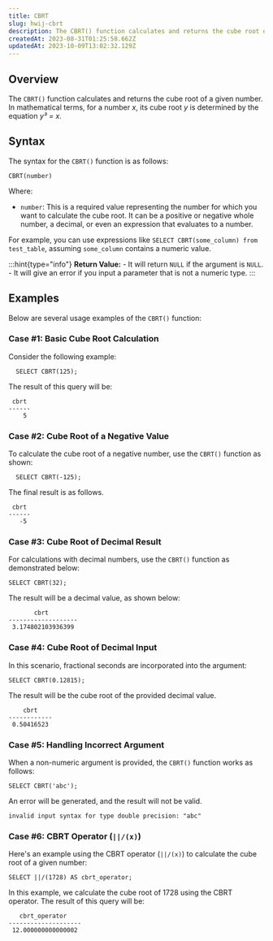 ```yaml
---
title: CBRT
slug: hwij-cbrt
description: The CBRT() function calculates and returns the cube root of a given number. More information can be found in this guide.
createdAt: 2023-08-31T01:25:58.662Z
updatedAt: 2023-10-09T13:02:32.129Z
---
```


## Overview

The `CBRT()` function calculates and returns the cube root of a given number. In mathematical terms, for a number *x*, its cube root *y* is determined by the equation *y³ = x*.

## Syntax

The syntax for the `CBRT()` function is as follows:

```pgsql
CBRT(number)
```

Where:

*   `number`: This is a required value representing the number for which you want to calculate the cube root. It can be a positive or negative whole number, a decimal, or even an expression that evaluates to a number.

For example, you can use expressions like `SELECT CBRT(some_column) from test_table`, assuming `some_column` contains a numeric value.

:::hint{type="info"}
**Return Value:**
\- It will return `NULL` if the argument is `NULL`.&#x20;
\- It will give an error if you input a parameter that is not a numeric type.
:::

## Examples

Below are several usage examples of the `CBRT()` function:

### Case #1: **Basic Cube Root Calculation**

Consider the following example:

```pgsql
  SELECT CBRT(125);
```

The result of this query will be:

```pgsql
 cbrt 
------
    5
```

### Case #2: **Cube Root of a Negative Value**

To calculate the cube root of a negative number, use the `CBRT()` function as shown:

```pgsql
  SELECT CBRT(-125);
```

The final result is as follows.

```pgsql
 cbrt 
------
   -5
```

### Case #3: **Cube Root of Decimal Result**

For calculations with decimal numbers, use the `CBRT()` function as demonstrated below:

```pgsql
SELECT CBRT(32);
```

The result will be a decimal value, as shown below:

```pgsql
       cbrt        
-------------------
 3.174802103936399
```

### Case #4: **Cube Root of Decimal Input**

In this scenario, fractional seconds are incorporated into the argument:

```pgsql
SELECT CBRT(0.12815);
```

The result will be the cube root of the provided decimal value.

```pgsql
    cbrt    
------------
 0.50416523
```

### Case #5: Handling Incorrect Argument

When a non-numeric argument is provided, the `CBRT()` function works as follows:

```pgsql
SELECT CBRT('abc');
```

An error will be generated, and the result will not be valid.

```pgsql
invalid input syntax for type double precision: "abc"
```

### Case #6: CBRT Operator (`||/(x)`)

Here's an example using the CBRT operator (`||/(x)`) to calculate the cube root of a given number:

```pgsql
SELECT ||/(1728) AS cbrt_operator;
```

In this example, we calculate the cube root of 1728 using the CBRT operator. The result of this query will be:

```pgsql
   cbrt_operator    
--------------------
 12.000000000000002
```

